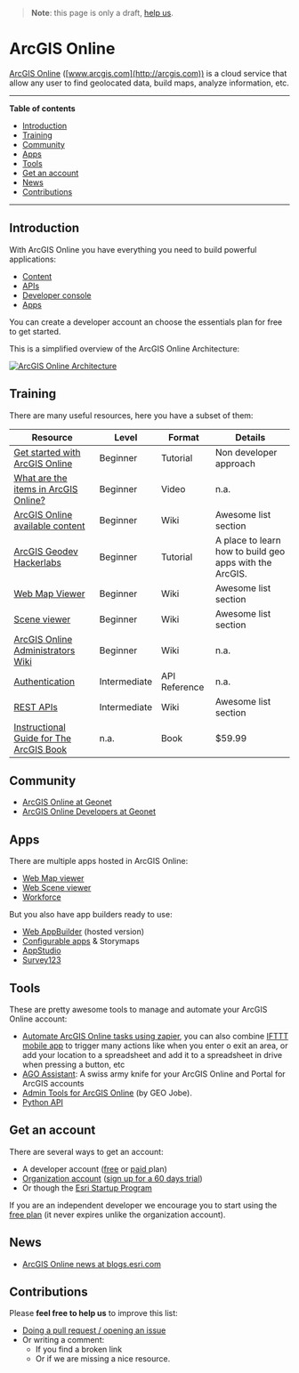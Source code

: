 > **Note**: this page is only a draft, [help us](#contributions).

# ArcGIS Online
[ArcGIS Online](http://www.esri.com/software/arcgis/arcgisonline)
([www.arcgis.com](http://arcgis.com)) is a cloud service that allow any user to
find geolocated data, build maps, analyze information, etc.

---

<!-- START doctoc generated TOC please keep comment here to allow auto update -->
<!-- DON'T EDIT THIS SECTION, INSTEAD RE-RUN doctoc TO UPDATE -->
**Table of contents**

- [Introduction](#introduction)
- [Training](#training)
- [Community](#community)
- [Apps](#apps)
- [Tools](#tools)
- [Get an account](#get-an-account)
- [News](#news)
- [Contributions](#contributions)

<!-- END doctoc generated TOC please keep comment here to allow auto update -->

---

## Introduction
With ArcGIS Online you have everything you need to build powerful applications:
* [Content](content/README.md)
* [APIs](rest-apis/ready-to-use-services/README.md)
* [Developer console](developer-console/README.md)
* [Apps](#Apps)

You can create a developer account an choose the essentials plan for free to get started.

This is a simplified overview of the ArcGIS Online Architecture:

[![ArcGIS Online Architecture](https://docs.google.com/drawings/d/1w7QLl1m2OKbJEDVax1nnuxIyyidHkKXuah7rxqlx3LM/pub?w=860&h=601)](https://docs.google.com/drawings/d/1w7QLl1m2OKbJEDVax1nnuxIyyidHkKXuah7rxqlx3LM/edit?usp=sharing)

## Training
There are many useful resources, here you have a subset of them:

|Resource|Level|Format|Details|
|---|---|---|---|
|[Get started with ArcGIS Online](http://learn.arcgis.com/en/projects/get-started-with-arcgis-online/)|Beginner|Tutorial|Non developer approach|
|[What are the items in ArcGIS Online?](http://odoe.net/blog/updated-arcgis-online-item-details-page/)|Beginner|Video|n.a.
|[ArcGIS Online available content](content)|Beginner|Wiki|Awesome list section
|[ArcGIS Geodev Hackerlabs](https://github.com/Esri/geodev-hackerlabs)|Beginner|Tutorial|A place to learn how to build geo apps with the ArcGIS.|
|[Web Map Viewer](../web-map-viewer/README.md)|Beginner|Wiki|Awesome list section|
|[Scene viewer](../scene-viewer/README.md)|Beginner|Wiki|Awesome list section|
|[ArcGIS Online Administrators Wiki](https://github.com/Esri/ago-admin-wiki/wiki)|Beginner|Wiki|n.a.|
|[Authentication](https://developers.arcgis.com/authentication/)|Intermediate|API Reference|n.a.|
|[REST APIs](rest-apis)|Intermediate|Wiki|Awesome list section
|[Instructional Guide for The ArcGIS Book ](http://esripress.esri.com/display/index.cfm?fuseaction=display&websiteID=303&moduleID=0)|n.a.|Book|$59.99|

## Community
* [ArcGIS Online at Geonet](https://geonet.esri.com/community/gis/web-gis/arcgisonline)
* [ArcGIS Online Developers at Geonet](https://geonet.esri.com/community/developers/web-developers/arcgis-online-developers)

## Apps

There are multiple apps hosted in ArcGIS Online:
* [Web Map viewer](../web-map-viewer/README.md)
* [Web Scene viewer](../scene-viewer/README.md)
* [Workforce](../workforce/README.md)

But you also have app builders ready to use:
* [Web AppBuilder](../web-appbuilder/README.md) (hosted version)
* [Configurable apps](../configurable-apps/README.md) & Storymaps
* [AppStudio](../appstudio/README.md)
* [Survey123](../survey123/README.md)

## Tools
These are pretty awesome tools to manage and automate your ArcGIS Online account:
* [Automate ArcGIS Online tasks using zapier](https://zapier.com/zapbook/arcgis-online/),
you can also combine [IFTTT mobile app](https://ifttt.com/products) to trigger
many actions like when you enter o exit an area, or add your location to a spreadsheet
and add it to a spreadsheet in drive when pressing a button, etc
* [AGO Assistant](https://github.com/Esri/ago-assistant): A swiss army knife for your ArcGIS Online and Portal for ArcGIS accounts
* [Admin Tools for ArcGIS Online](https://marketplace.arcgis.com/listing.html?id=c34019b0623041608df4d06970a7a96a) (by GEO Jobe).
* [Python API](../../back-end/technologies/python/README.md)

## Get an account

There are several ways to get an account:
* A developer account ([free](https://developers.arcgis.com/sign-up/?origin=awesome-list) or [paid ](https://developers.arcgis.com/plans/) plan)
* [Organization account](http://www.esri.com/software/arcgis/arcgisonline/purchase) ([sign up for a 60 days trial](http://www.arcgis.com/features/free-trial.html?origin=awesome-list))
* Or though the [Esri Startup Program](https://developers.arcgis.com/startups/)

If you are an independent developer we encourage you to start using the
[free plan](https://developers.arcgis.com/sign-up/?origin=awesome-list) (it never expires unlike the organization account).

## News
* [ArcGIS Online news at blogs.esri.com](https://blogs.esri.com/esri/arcgis/category/arcgis-online/)

## Contributions
Please **feel free to help us** to improve this list:

* [Doing a pull request / opening an issue](https://github.com/hhkaos/awesome-arcgis#contributions)
* Or writing a comment:
  * If you find a broken link
  * Or if we are missing a nice resource.
